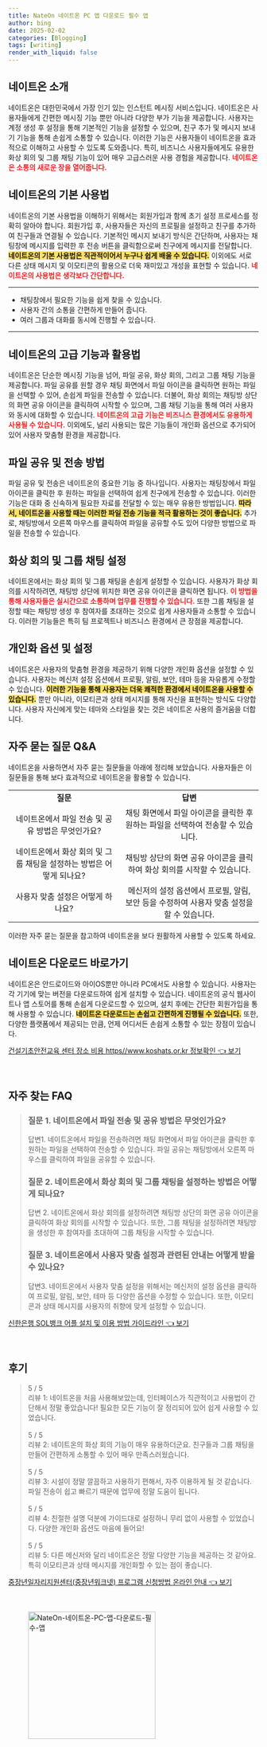 ```yaml
---
title: NateOn 네이트온 PC 앱 다운로드 필수 앱
author: bing
date: 2025-02-02
categories: [Blogging]
tags: [writing]
render_with_liquid: false
---
```



<h2 id='네이트온_소개'>네이트온 소개</h2>

<p>네이트온은 대한민국에서 가장 인기 있는 인스턴트 메시징 서비스입니다. 네이트온은 사용자들에게 간편한 메시징 기능 뿐만 아니라 다양한 부가 기능을 제공합니다. 사용자는 계정 생성 후 설정을 통해 기본적인 기능을 설정할 수 있으며, 친구 추가 및 메시지 보내기 기능을 통해 손쉽게 소통할 수 있습니다. 이러한 기능은 사용자들이 네이트온을 효과적으로 이해하고 사용할 수 있도록 도와줍니다. 특히, 비즈니스 사용자들에게도 유용한 화상 회의 및 그룹 채팅 기능이 있어 매우 고급스러운 사용 경험을 제공합니다. <b><span style="color: #ee2323;">네이트온은 소통의 새로운 장을 열어줍니다.</span></b></p>

<h2 id='네이트온의_기본_사용법'>네이트온의 기본 사용법</h2>

<p>네이트온의 기본 사용법을 이해하기 위해서는 회원가입과 함께 초기 설정 프로세스를 정확히 알아야 합니다. 회원가입 후, 사용자들은 자신의 프로필을 설정하고 친구를 추가하여 친구들과 연결될 수 있습니다. 기본적인 메시지 보내기 방식은 간단하며, 사용자는 채팅창에 메시지를 입력한 후 전송 버튼을 클릭함으로써 친구에게 메시지를 전달합니다. <b><span style="background-color: #ffe066;">네이트온의 기본 사용법은 직관적이어서 누구나 쉽게 배울 수 있습니다.</span></b> 이외에도 서로 다른 상태 메시지 및 이모티콘의 활용으로 더욱 재미있고 개성을 표현할 수 있습니다. <b><span style="color: #ee2323;">네이트온의 사용법은 생각보다 간단합니다.</span></b></p>

<hr />

<ul>
    <li>채팅창에서 필요한 기능을 쉽게 찾을 수 있습니다.</li>
    <li>사용자 간의 소통을 간편하게 만들어 줍니다.</li>
    <li>여러 그룹과 대화를 동시에 진행할 수 있습니다.</li>
</ul>

<hr />

<h2 id='고급_기능_및_활용법'>네이트온의 고급 기능과 활용법</h2>

<p>네이트온은 단순한 메시징 기능을 넘어, 파일 공유, 화상 회의, 그리고 그룹 채팅 기능을 제공합니다. 파일 공유를 원할 경우 채팅 화면에서 파일 아이콘을 클릭하면 원하는 파일을 선택할 수 있어, 손쉽게 파일을 전송할 수 있습니다. 더불어, 화상 회의는 채팅방 상단의 화면 공유 아이콘을 클릭하여 시작할 수 있으며, 그룹 채팅 기능을 통해 여러 사용자와 동시에 대화할 수 있습니다. <b><span style="color: #ee2323;">네이트온의 고급 기능은 비즈니스 환경에서도 유용하게 사용될 수 있습니다.</span></b> 이외에도, 널리 사용되는 많은 기능들이 개인화 옵션으로 추가되어 있어 사용자 맞춤형 환경을 제공합니다.</p>

<h2 id='파일_공유_및_전송_방법'>파일 공유 및 전송 방법</h2>

<p>파일 공유 및 전송은 네이트온의 중요한 기능 중 하나입니다. 사용자는 채팅창에서 파일 아이콘을 클릭한 후 원하는 파일을 선택하여 쉽게 친구에게 전송할 수 있습니다. 이러한 기능은 대화 중 신속하게 필요한 자료를 전달할 수 있는 매우 유용한 방법입니다. <b><span style="background-color: #ffe066;">따라서, 네이트온을 사용할 때는 이러한 파일 전송 기능을 적극 활용하는 것이 좋습니다.</span></b> 추가로, 채팅방에서 오른쪽 마우스를 클릭하여 파일을 공유할 수도 있어 다양한 방법으로 파일을 전송할 수 있습니다. </p>

<h2 id='화상_회의_및_그룹_채팅_설정'>화상 회의 및 그룹 채팅 설정</h2>

<p>네이트온에서는 화상 회의 및 그룹 채팅을 손쉽게 설정할 수 있습니다. 사용자가 화상 회의를 시작하려면, 채팅방 상단에 위치한 화면 공유 아이콘을 클릭하면 됩니다. <b><span style="color: #ee2323;">이 방법을 통해 사용자들은 실시간으로 소통하며 업무를 진행할 수 있습니다.</span></b> 또한 그룹 채팅을 설정할 때는 채팅방 생성 후 참여자를 초대하는 것으로 쉽게 사용자들과 소통할 수 있습니다. 이러한 기능들은 특히 팀 프로젝트나 비즈니스 환경에서 큰 장점을 제공합니다.</p>

<h2 id='개인화_옵션_및_설정'>개인화 옵션 및 설정</h2>

<p>네이트온은 사용자의 맞춤형 환경을 제공하기 위해 다양한 개인화 옵션을 설정할 수 있습니다. 사용자는 메신저 설정 옵션에서 프로필, 알림, 보안, 테마 등을 자유롭게 수정할 수 있습니다. <b><span style="background-color: #ffe066;">이러한 기능을 통해 사용자는 더욱 쾌적한 환경에서 네이트온을 사용할 수 있습니다.</span></b> 뿐만 아니라, 이모티콘과 상태 메시지를 통해 자신을 표현하는 방식도 다양합니다. 사용자 자신에게 맞는 테마와 스타일을 찾는 것은 네이트온 사용의 즐거움을 더합니다.</p>

<h2 id='자주_묻는_질문_QNA'>자주 묻는 질문 Q&A</h2>

<p>네이트온을 사용하면서 자주 묻는 질문들을 아래에 정리해 보았습니다. 사용자들은 이 질문들을 통해 보다 효과적으로 네이트온을 활용할 수 있습니다.</p>

<table>
    <tr>
        <td style="text-align: center; height: 17px;"><b>질문</b></td>
        <td style="text-align: center;"><b>답변</b></td>
    </tr>
    <tr>
        <td style="text-align: center; height: 17px;">네이트온에서 파일 전송 및 공유 방법은 무엇인가요?</td>
        <td style="text-align: center; height: 17px;">채팅 화면에서 파일 아이콘을 클릭한 후 원하는 파일을 선택하여 전송할 수 있습니다.</td>
    </tr>
    <tr>
        <td style="text-align: center; height: 17px;">네이트온에서 화상 회의 및 그룹 채팅을 설정하는 방법은 어떻게 되나요?</td>
        <td style="text-align: center; height: 17px;">채팅방 상단의 화면 공유 아이콘을 클릭하여 화상 회의를 시작할 수 있습니다.</td>
    </tr>
    <tr>
        <td style="text-align: center; height: 17px;">사용자 맞춤 설정은 어떻게 하나요?</td>
        <td style="text-align: center; height: 17px;">메신저의 설정 옵션에서 프로필, 알림, 보안 등을 수정하여 사용자 맞춤 설정을 할 수 있습니다.</td>
    </tr>
</table>

<p>이러한 자주 묻는 질문을 참고하여 네이트온을 보다 원활하게 사용할 수 있도록 하세요.</p>

<h2 id='네이트온_다운로드'>네이트온 다운로드 바로가기</h2>

<p>네이트온은 안드로이드와 아이OS뿐만 아니라 PC에서도 사용할 수 있습니다. 사용자는 각 기기에 맞는 버전을 다운로드하여 쉽게 설치할 수 있습니다. 네이트온의 공식 웹사이트나 앱 스토어를 통해 손쉽게 다운로드할 수 있으며, 설치 후에는 간단한 회원가입을 통해 사용할 수 있습니다. <b><span style="background-color: #ffe066;">네이트온 다운로드는 손쉽고 간편하게 진행될 수 있습니다.</span></b> 또한, 다양한 플랫폼에서 제공되는 만큼, 언제 어디서든 손쉽게 소통할 수 있는 장점이 있습니다.</p>


<p><a class="click-button" title="건설기초안전교육 센터 장소 비용 https//www.koshats.or.kr 정보확인" href="https://greenforu.github.io/posts/%EA%B1%B4%EC%84%A4%EA%B8%B0%EC%B4%88%EC%95%88%EC%A0%84%EA%B5%90%EC%9C%A1-%EC%84%BC%ED%84%B0-%EC%9E%A5%EC%86%8C-%EB%B9%84%EC%9A%A9-httpswww.koshats.or.kr-%EC%A0%95%EB%B3%B4%ED%99%95%EC%9D%B8/" rel="dofollow">건설기초안전교육 센터 장소 비용 https//www.koshats.or.kr 정보확인 👈 보기</a></p><br>
<h2 id='자주_찾는_FAQ'>자주 찾는 FAQ</h2>
<div itemscope="" itemtype="https://schema.org/FAQPage"> 
<blockquote> 
<div itemscope="" itemprop="mainEntity" itemtype="https://schema.org/Question"> 
<h3 itemprop="name">질문 1. 네이트온에서 파일 전송 및 공유 방법은 무엇인가요?</h3> 
<div itemscope="" itemprop="acceptedAnswer" itemtype="https://schema.org/Answer"> 
<span itemprop="text"> 
<p>답변1. 네이트온에서 파일을 전송하려면 채팅 화면에서 파일 아이콘을 클릭한 후 원하는 파일을 선택하여 전송할 수 있습니다. 파일 공유는 채팅방에서 오른쪽 마우스를 클릭하여 파일을 공유할 수 있습니다.</p> 
</span> 
</div> 
</div> 
<div itemscope="" itemprop="mainEntity" itemtype="https://schema.org/Question"> 
<h3 itemprop="name">질문 2. 네이트온에서 화상 회의 및 그룹 채팅을 설정하는 방법은 어떻게 되나요?</h3> 
<div itemscope="" itemprop="acceptedAnswer" itemtype="https://schema.org/Answer"> 
<span itemprop="text"> 
<p>답변 2. 네이트온에서 화상 회의를 설정하려면 채팅방 상단의 화면 공유 아이콘을 클릭하여 화상 회의를 시작할 수 있습니다. 또한, 그룹 채팅을 설정하려면 채팅방을 생성한 후 참여자를 초대하여 그룹 채팅을 시작할 수 있습니다.</p> 
</span> 
</div> 
</div> 
<div itemscope="" itemprop="mainEntity" itemtype="https://schema.org/Question"> 
<h3 itemprop="name">질문 3. 네이트온에서 사용자 맞춤 설정과 관련된 안내는 어떻게 받을 수 있나요?</h3> 
<div itemscope="" itemprop="acceptedAnswer" itemtype="https://schema.org/Answer"> 
<span itemprop="text"> 
<p>답변3. 네이트온에서 사용자 맞춤 설정을 위해서는 메신저의 설정 옵션을 클릭하여 프로필, 알림, 보안, 테마 등 다양한 옵션을 수정할 수 있습니다. 또한, 이모티콘과 상태 메시지를 사용자의 취향에 맞게 설정할 수 있습니다.</p> 
</span> 
</div> 
</div> 
</blockquote> 
</div>
<p><a class="click-button" title="신한은행 SOL뱅크 어플 설치 및 이용 방법 가이드라인" href="https://greenforu.github.io/posts/%EC%8B%A0%ED%95%9C%EC%9D%80%ED%96%89-SOL%EB%B1%85%ED%81%AC-%EC%96%B4%ED%94%8C-%EC%84%A4%EC%B9%98-%EB%B0%8F-%EC%9D%B4%EC%9A%A9-%EB%B0%A9%EB%B2%95-%EA%B0%80%EC%9D%B4%EB%93%9C%EB%9D%BC%EC%9D%B8/" rel="dofollow">신한은행 SOL뱅크 어플 설치 및 이용 방법 가이드라인 👈 보기</a></p><br>
<h2 id='후기'>후기</h2>
<div itemscope itemtype="https://schema.org/Product">
  <blockquote>
  <div itemprop="review" itemscope itemtype="https://schema.org/Review">
      <div itemprop="reviewRating" itemscope itemtype="https://schema.org/Rating"> <span itemprop="ratingValue">5</span> / <span itemprop="bestRating">5</span> </div>
      <span itemprop="reviewBody">리뷰 1: 네이트온을 처음 사용해보았는데, 인터페이스가 직관적이고 사용법이 간단해서 정말 좋았습니다! 필요한 모든 기능이 잘 정리되어 있어 쉽게 사용할 수 있었습니다.</span>
  </div>
  <br>
  <div itemprop="review" itemscope itemtype="https://schema.org/Review">
      <div itemprop="reviewRating" itemscope itemtype="https://schema.org/Rating"> <span itemprop="ratingValue">5</span> / <span itemprop="bestRating">5</span> </div>
      <span itemprop="reviewBody">리뷰 2: 네이트온의 화상 회의 기능이 매우 유용하더군요. 친구들과 그룹 채팅을 만들어 간편하게 소통할 수 있어 매우 만족스러웠습니다.</span>
  </div>
  <br>
  <div itemprop="review" itemscope itemtype="https://schema.org/Review">
      <div itemprop="reviewRating" itemscope itemtype="https://schema.org/Rating"> <span itemprop="ratingValue">5</span> / <span itemprop="bestRating">5</span> </div>
      <span itemprop="reviewBody">리뷰 3: 시설이 정말 깔끔하고 사용하기 편해서, 자주 이용하게 될 것 같습니다. 파일 전송이 쉽고 빠르기 때문에 업무에 정말 도움이 됩니다.</span>
  </div>
  <br>
  <div itemprop="review" itemscope itemtype="https://schema.org/Review">
      <div itemprop="reviewRating" itemscope itemtype="https://schema.org/Rating"> <span itemprop="ratingValue">5</span> / <span itemprop="bestRating">5</span> </div>
      <span itemprop="reviewBody">리뷰 4: 친절한 설명 덕분에 가이드대로 설정하니 무리 없이 사용할 수 있었습니다. 다양한 개인화 옵션도 마음에 들어요!</span>
  </div>
  <br>
  <div itemprop="review" itemscope itemtype="https://schema.org/Review">
      <div itemprop="reviewRating" itemscope itemtype="https://schema.org/Rating"> <span itemprop="ratingValue">5</span> / <span itemprop="bestRating">5</span> </div>
      <span itemprop="reviewBody">리뷰 5: 다른 메신저와 달리 네이트온은 정말 다양한 기능을 제공하는 것 같아요. 특히 이모티콘과 상태 메시지를 개인화할 수 있는 점이 좋습니다.</span>
  </div>
  </blockquote>
</div>
<p><a class="click-button" title="중장년일자리지원센터(중장년워크넷) 프로그램 신청방법 온라인 안내" href="https://greenforu.github.io/posts/%EC%A4%91%EC%9E%A5%EB%85%84%EC%9D%BC%EC%9E%90%EB%A6%AC%EC%A7%80%EC%9B%90%EC%84%BC%ED%84%B0(%EC%A4%91%EC%9E%A5%EB%85%84%EC%9B%8C%ED%81%AC%EB%84%B7)-%ED%94%84%EB%A1%9C%EA%B7%B8%EB%9E%A8-%EC%8B%A0%EC%B2%AD%EB%B0%A9%EB%B2%95-%EC%98%A8%EB%9D%BC%EC%9D%B8-%EC%95%88%EB%82%B4/" rel="dofollow">중장년일자리지원센터(중장년워크넷) 프로그램 신청방법 온라인 안내 👈 보기</a></p><br>
<figure class="image"><img src="https://greenforu.github.io/assets/img/thumbnail/NateOn-네이트온-PC-앱-다운로드-필수-앱.webp" alt="NateOn-네이트온-PC-앱-다운로드-필수-앱" width="256" height="256"></figure>